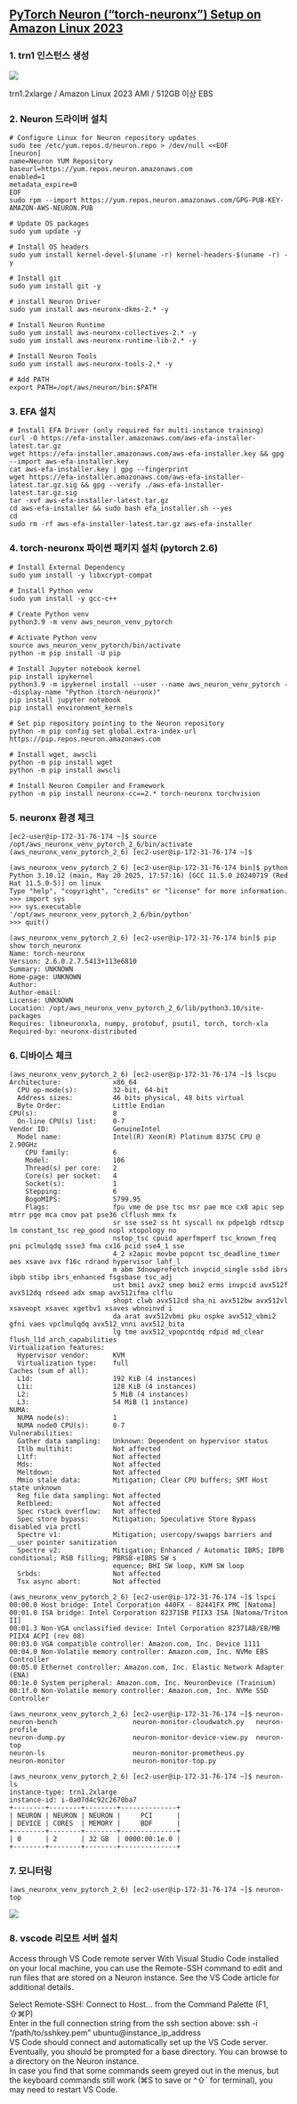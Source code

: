 ## [PyTorch Neuron (“torch-neuronx”) Setup on Amazon Linux 2023](https://awsdocs-neuron.readthedocs-hosted.com/en/latest/general/setup/neuron-setup/pytorch/neuronx/amazon-linux/torch-neuronx-al2023.html#setup-torch-neuronx-al2023) ##


### 1. trn1 인스턴스 생성 ###
![](https://github.com/gnosia93/xla-torch/blob/main/neuronx/images/ec2-trn1.png)

trn1.2xlarge / Amazon Linux 2023 AMI / 512GB 이상 EBS

### 2. Neuron 드라이버 설치 ###
```
# Configure Linux for Neuron repository updates
sudo tee /etc/yum.repos.d/neuron.repo > /dev/null <<EOF
[neuron]
name=Neuron YUM Repository
baseurl=https://yum.repos.neuron.amazonaws.com
enabled=1
metadata_expire=0
EOF
sudo rpm --import https://yum.repos.neuron.amazonaws.com/GPG-PUB-KEY-AMAZON-AWS-NEURON.PUB

# Update OS packages 
sudo yum update -y

# Install OS headers 
sudo yum install kernel-devel-$(uname -r) kernel-headers-$(uname -r) -y

# Install git 
sudo yum install git -y

# install Neuron Driver
sudo yum install aws-neuronx-dkms-2.* -y

# Install Neuron Runtime 
sudo yum install aws-neuronx-collectives-2.* -y
sudo yum install aws-neuronx-runtime-lib-2.* -y

# Install Neuron Tools 
sudo yum install aws-neuronx-tools-2.* -y

# Add PATH
export PATH=/opt/aws/neuron/bin:$PATH
```

### 3. EFA 설치 ###
```
# Install EFA Driver (only required for multi-instance training)
curl -O https://efa-installer.amazonaws.com/aws-efa-installer-latest.tar.gz 
wget https://efa-installer.amazonaws.com/aws-efa-installer.key && gpg --import aws-efa-installer.key 
cat aws-efa-installer.key | gpg --fingerprint 
wget https://efa-installer.amazonaws.com/aws-efa-installer-latest.tar.gz.sig && gpg --verify ./aws-efa-installer-latest.tar.gz.sig 
tar -xvf aws-efa-installer-latest.tar.gz 
cd aws-efa-installer && sudo bash efa_installer.sh --yes 
cd 
sudo rm -rf aws-efa-installer-latest.tar.gz aws-efa-installer
```

### 4. torch-neuronx 파이썬 패키지 설치 (pytorch 2.6) ###
```
# Install External Dependency
sudo yum install -y libxcrypt-compat

# Install Python venv 
sudo yum install -y gcc-c++ 

# Create Python venv
python3.9 -m venv aws_neuron_venv_pytorch 

# Activate Python venv 
source aws_neuron_venv_pytorch/bin/activate 
python -m pip install -U pip 

# Install Jupyter notebook kernel
pip install ipykernel 
python3.9 -m ipykernel install --user --name aws_neuron_venv_pytorch --display-name "Python (torch-neuronx)"
pip install jupyter notebook
pip install environment_kernels

# Set pip repository pointing to the Neuron repository 
python -m pip config set global.extra-index-url https://pip.repos.neuron.amazonaws.com

# Install wget, awscli 
python -m pip install wget 
python -m pip install awscli 

# Install Neuron Compiler and Framework
python -m pip install neuronx-cc==2.* torch-neuronx torchvision
```


### 5. neuronx 환경 체크 ###
```
[ec2-user@ip-172-31-76-174 ~]$ source /opt/aws_neuronx_venv_pytorch_2_6/bin/activate
(aws_neuronx_venv_pytorch_2_6) [ec2-user@ip-172-31-76-174 ~]$

(aws_neuronx_venv_pytorch_2_6) [ec2-user@ip-172-31-76-174 bin]$ python
Python 3.10.12 (main, May 20 2025, 17:57:16) [GCC 11.5.0 20240719 (Red Hat 11.5.0-5)] on linux
Type "help", "copyright", "credits" or "license" for more information.
>>> import sys
>>> sys.executable
'/opt/aws_neuronx_venv_pytorch_2_6/bin/python'
>>> quit()

(aws_neuronx_venv_pytorch_2_6) [ec2-user@ip-172-31-76-174 bin]$ pip show torch_neuronx
Name: torch-neuronx
Version: 2.6.0.2.7.5413+113e6810
Summary: UNKNOWN
Home-page: UNKNOWN
Author:
Author-email:
License: UNKNOWN
Location: /opt/aws_neuronx_venv_pytorch_2_6/lib/python3.10/site-packages
Requires: libneuronxla, numpy, protobuf, psutil, torch, torch-xla
Required-by: neuronx-distributed
```

### 6. 디바이스 체크 ###
```
(aws_neuronx_venv_pytorch_2_6) [ec2-user@ip-172-31-76-174 ~]$ lscpu
Architecture:             x86_64
  CPU op-mode(s):         32-bit, 64-bit
  Address sizes:          46 bits physical, 48 bits virtual
  Byte Order:             Little Endian
CPU(s):                   8
  On-line CPU(s) list:    0-7
Vendor ID:                GenuineIntel
  Model name:             Intel(R) Xeon(R) Platinum 8375C CPU @ 2.90GHz
    CPU family:           6
    Model:                106
    Thread(s) per core:   2
    Core(s) per socket:   4
    Socket(s):            1
    Stepping:             6
    BogoMIPS:             5799.95
    Flags:                fpu vme de pse tsc msr pae mce cx8 apic sep mtrr pge mca cmov pat pse36 clflush mmx fx
                          sr sse sse2 ss ht syscall nx pdpe1gb rdtscp lm constant_tsc rep_good nopl xtopology no
                          nstop_tsc cpuid aperfmperf tsc_known_freq pni pclmulqdq ssse3 fma cx16 pcid sse4_1 sse
                          4_2 x2apic movbe popcnt tsc_deadline_timer aes xsave avx f16c rdrand hypervisor lahf_l
                          m abm 3dnowprefetch invpcid_single ssbd ibrs ibpb stibp ibrs_enhanced fsgsbase tsc_adj
                          ust bmi1 avx2 smep bmi2 erms invpcid avx512f avx512dq rdseed adx smap avx512ifma clflu
                          shopt clwb avx512cd sha_ni avx512bw avx512vl xsaveopt xsavec xgetbv1 xsaves wbnoinvd i
                          da arat avx512vbmi pku ospke avx512_vbmi2 gfni vaes vpclmulqdq avx512_vnni avx512_bita
                          lg tme avx512_vpopcntdq rdpid md_clear flush_l1d arch_capabilities
Virtualization features:  
  Hypervisor vendor:      KVM
  Virtualization type:    full
Caches (sum of all):      
  L1d:                    192 KiB (4 instances)
  L1i:                    128 KiB (4 instances)
  L2:                     5 MiB (4 instances)
  L3:                     54 MiB (1 instance)
NUMA:                     
  NUMA node(s):           1
  NUMA node0 CPU(s):      0-7
Vulnerabilities:          
  Gather data sampling:   Unknown: Dependent on hypervisor status
  Itlb multihit:          Not affected
  L1tf:                   Not affected
  Mds:                    Not affected
  Meltdown:               Not affected
  Mmio stale data:        Mitigation; Clear CPU buffers; SMT Host state unknown
  Reg file data sampling: Not affected
  Retbleed:               Not affected
  Spec rstack overflow:   Not affected
  Spec store bypass:      Mitigation; Speculative Store Bypass disabled via prctl
  Spectre v1:             Mitigation; usercopy/swapgs barriers and __user pointer sanitization
  Spectre v2:             Mitigation; Enhanced / Automatic IBRS; IBPB conditional; RSB filling; PBRSB-eIBRS SW s
                          equence; BHI SW loop, KVM SW loop
  Srbds:                  Not affected
  Tsx async abort:        Not affected

(aws_neuronx_venv_pytorch_2_6) [ec2-user@ip-172-31-76-174 ~]$ lspci
00:00.0 Host bridge: Intel Corporation 440FX - 82441FX PMC [Natoma]
00:01.0 ISA bridge: Intel Corporation 82371SB PIIX3 ISA [Natoma/Triton II]
00:01.3 Non-VGA unclassified device: Intel Corporation 82371AB/EB/MB PIIX4 ACPI (rev 08)
00:03.0 VGA compatible controller: Amazon.com, Inc. Device 1111
00:04.0 Non-Volatile memory controller: Amazon.com, Inc. NVMe EBS Controller
00:05.0 Ethernet controller: Amazon.com, Inc. Elastic Network Adapter (ENA)
00:1e.0 System peripheral: Amazon.com, Inc. NeuronDevice (Trainium)
00:1f.0 Non-Volatile memory controller: Amazon.com, Inc. NVMe SSD Controller

(aws_neuronx_venv_pytorch_2_6) [ec2-user@ip-172-31-76-174 ~]$ neuron-
neuron-bench                   neuron-monitor-cloudwatch.py   neuron-profile
neuron-dump.py                 neuron-monitor-device-view.py  neuron-top
neuron-ls                      neuron-monitor-prometheus.py   
neuron-monitor                 neuron-monitor-top.py          

(aws_neuronx_venv_pytorch_2_6) [ec2-user@ip-172-31-76-174 ~]$ neuron-ls
instance-type: trn1.2xlarge
instance-id: i-0a07d4c92c2670ba7
+--------+--------+--------+--------------+
| NEURON | NEURON | NEURON |     PCI      |
| DEVICE | CORES  | MEMORY |     BDF      |
+--------+--------+--------+--------------+
| 0      | 2      | 32 GB  | 0000:00:1e.0 |
+--------+--------+--------+--------------+
```

### 7. 모니터링 ###
```
(aws_neuronx_venv_pytorch_2_6) [ec2-user@ip-172-31-76-174 ~]$ neuron-top
```
![](https://github.com/gnosia93/xla-torch/blob/main/neuronx/images/neuron-top.png)

### 8. vscode 리모트 서버 설치 ###

Access through VS Code remote server
With Visual Studio Code installed on your local machine, you can use the Remote-SSH command to edit and run files that are stored on a Neuron instance. See the VS Code article for additional details.

Select Remote-SSH: Connect to Host… from the Command Palette (F1, ⇧⌘P)  
Enter in the full connection string from the ssh section above: ssh -i “/path/to/sshkey.pem” ubuntu@instance_ip_address  
VS Code should connect and automatically set up the VS Code server.  
Eventually, you should be prompted for a base directory. You can browse to a directory on the Neuron instance.  
In case you find that some commands seem greyed out in the menus, but the keyboard commands still work (⌘S to save or ^⇧` for terminal), you may need to restart VS Code.

